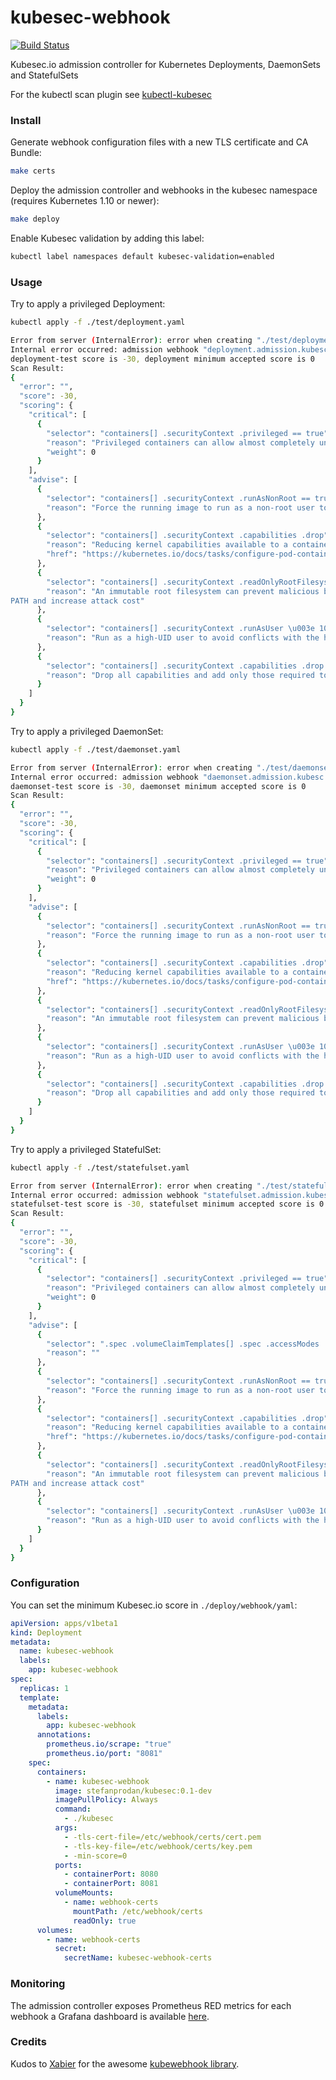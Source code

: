 # kubesec-webhook

[![Build Status](https://travis-ci.org/stefanprodan/kubesec-webhook.svg?branch=master)](https://travis-ci.org/stefanprodan/kubesec-webhook)

Kubesec.io admission controller for Kubernetes Deployments, DaemonSets and StatefulSets

For the kubectl scan plugin see [kubectl-kubesec](https://github.com/stefanprodan/kubectl-kubesec)

### Install

Generate webhook configuration files with a new TLS certificate and CA Bundle:

```bash
make certs
```

Deploy the admission controller and webhooks in the kubesec namespace (requires Kubernetes 1.10 or newer):

```bash
make deploy
``` 

Enable Kubesec validation by adding this label:

```bash
kubectl label namespaces default kubesec-validation=enabled
```

### Usage

Try to apply a privileged Deployment:

```bash
kubectl apply -f ./test/deployment.yaml

Error from server (InternalError): error when creating "./test/deployment.yaml": 
Internal error occurred: admission webhook "deployment.admission.kubesc.io" denied the request: 
deployment-test score is -30, deployment minimum accepted score is 0
Scan Result:
{
  "error": "",
  "score": -30,
  "scoring": {
    "critical": [
      {
        "selector": "containers[] .securityContext .privileged == true",
        "reason": "Privileged containers can allow almost completely unrestricted host access",
        "weight": 0
      }
    ],
    "advise": [
      {
        "selector": "containers[] .securityContext .runAsNonRoot == true",
        "reason": "Force the running image to run as a non-root user to ensure least privilege"
      },
      {
        "selector": "containers[] .securityContext .capabilities .drop",
        "reason": "Reducing kernel capabilities available to a container limits its attack surface",
        "href": "https://kubernetes.io/docs/tasks/configure-pod-container/security-context/"
      },
      {
        "selector": "containers[] .securityContext .readOnlyRootFilesystem == true",
        "reason": "An immutable root filesystem can prevent malicious binaries being added to 
PATH and increase attack cost"
      },
      {
        "selector": "containers[] .securityContext .runAsUser \u003e 10000",
        "reason": "Run as a high-UID user to avoid conflicts with the host's user table"
      },
      {
        "selector": "containers[] .securityContext .capabilities .drop | index(\"ALL\")",
        "reason": "Drop all capabilities and add only those required to reduce syscall attack surface"
      }
    ]
  }
}
```

Try to apply a privileged DaemonSet:

```bash
kubectl apply -f ./test/daemonset.yaml

Error from server (InternalError): error when creating "./test/daemonset.yaml": 
Internal error occurred: admission webhook "daemonset.admission.kubesc.io" denied the request: 
daemonset-test score is -30, daemonset minimum accepted score is 0
Scan Result:
{
  "error": "",
  "score": -30,
  "scoring": {
    "critical": [
      {
        "selector": "containers[] .securityContext .privileged == true",
        "reason": "Privileged containers can allow almost completely unrestricted host access",
        "weight": 0
      }
    ],
    "advise": [
      {
        "selector": "containers[] .securityContext .runAsNonRoot == true",
        "reason": "Force the running image to run as a non-root user to ensure least privilege"
      },
      {
        "selector": "containers[] .securityContext .capabilities .drop",
        "reason": "Reducing kernel capabilities available to a container limits its attack surface",
        "href": "https://kubernetes.io/docs/tasks/configure-pod-container/security-context/"
      },
      {
        "selector": "containers[] .securityContext .readOnlyRootFilesystem == true",
        "reason": "An immutable root filesystem can prevent malicious binaries being added to PATH and increase attack cost"
      },
      {
        "selector": "containers[] .securityContext .runAsUser \u003e 10000",
        "reason": "Run as a high-UID user to avoid conflicts with the host's user table"
      },
      {
        "selector": "containers[] .securityContext .capabilities .drop | index(\"ALL\")",
        "reason": "Drop all capabilities and add only those required to reduce syscall attack surface"
      }
    ]
  }
}
```

Try to apply a privileged StatefulSet:

```bash
kubectl apply -f ./test/statefulset.yaml

Error from server (InternalError): error when creating "./test/statefulset.yaml": 
Internal error occurred: admission webhook "statefulset.admission.kubesc.io" denied the request: 
statefulset-test score is -30, statefulset minimum accepted score is 0
Scan Result:
{
  "error": "",
  "score": -30,
  "scoring": {
    "critical": [
      {
        "selector": "containers[] .securityContext .privileged == true",
        "reason": "Privileged containers can allow almost completely unrestricted host access",
        "weight": 0
      }
    ],
    "advise": [
      {
        "selector": ".spec .volumeClaimTemplates[] .spec .accessModes | index(\"ReadWriteOnce\")",
        "reason": ""
      },
      {
        "selector": "containers[] .securityContext .runAsNonRoot == true",
        "reason": "Force the running image to run as a non-root user to ensure least privilege"
      },
      {
        "selector": "containers[] .securityContext .capabilities .drop",
        "reason": "Reducing kernel capabilities available to a container limits its attack surface",
        "href": "https://kubernetes.io/docs/tasks/configure-pod-container/security-context/"
      },
      {
        "selector": "containers[] .securityContext .readOnlyRootFilesystem == true",
        "reason": "An immutable root filesystem can prevent malicious binaries being added to 
PATH and increase attack cost"
      },
      {
        "selector": "containers[] .securityContext .runAsUser \u003e 10000",
        "reason": "Run as a high-UID user to avoid conflicts with the host's user table"
      }
    ]
  }
}
```

### Configuration

You can set the minimum Kubesec.io score in `./deploy/webhook/yaml`:

```yaml
apiVersion: apps/v1beta1
kind: Deployment
metadata:
  name: kubesec-webhook
  labels:
    app: kubesec-webhook
spec:
  replicas: 1
  template:
    metadata:
      labels:
        app: kubesec-webhook
      annotations:
        prometheus.io/scrape: "true"
        prometheus.io/port: "8081"
    spec:
      containers:
        - name: kubesec-webhook
          image: stefanprodan/kubesec:0.1-dev
          imagePullPolicy: Always
          command:
            - ./kubesec
          args:
            - -tls-cert-file=/etc/webhook/certs/cert.pem
            - -tls-key-file=/etc/webhook/certs/key.pem
            - -min-score=0
          ports:
            - containerPort: 8080
            - containerPort: 8081
          volumeMounts:
            - name: webhook-certs
              mountPath: /etc/webhook/certs
              readOnly: true
      volumes:
        - name: webhook-certs
          secret:
            secretName: kubesec-webhook-certs
```

### Monitoring 

The admission controller exposes Prometheus RED metrics for each webhook a Grafana dashboard is available [here](https://grafana.com/dashboards/7088).

### Credits

Kudos to [Xabier](https://github.com/slok) for the awesome [kubewebhook library](https://github.com/slok/kubewebhook).  
